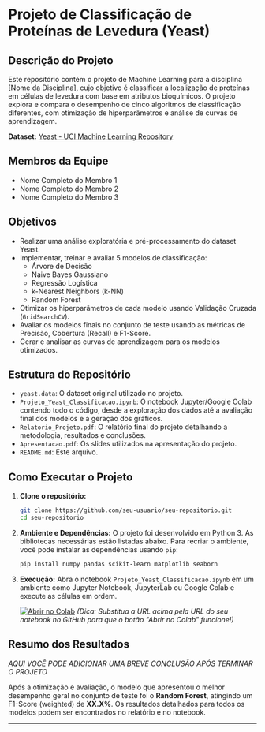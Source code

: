 # Projeto de Classificação de Proteínas de Levedura (Yeast)

## Descrição do Projeto

Este repositório contém o projeto de Machine Learning para a disciplina [Nome da Disciplina], cujo objetivo é classificar a localização de proteínas em células de levedura com base em atributos bioquímicos. O projeto explora e compara o desempenho de cinco algoritmos de classificação diferentes, com otimização de hiperparâmetros e análise de curvas de aprendizagem.

**Dataset:** [Yeast - UCI Machine Learning Repository](https://archive.ics.uci.edu/dataset/110/yeast)

## Membros da Equipe

*   Nome Completo do Membro 1
*   Nome Completo do Membro 2
*   Nome Completo do Membro 3

## Objetivos

*   Realizar uma análise exploratória e pré-processamento do dataset Yeast.
*   Implementar, treinar e avaliar 5 modelos de classificação:
    *   Árvore de Decisão
    *   Naive Bayes Gaussiano
    *   Regressão Logística
    *   k-Nearest Neighbors (k-NN)
    *   Random Forest
*   Otimizar os hiperparâmetros de cada modelo usando Validação Cruzada (`GridSearchCV`).
*   Avaliar os modelos finais no conjunto de teste usando as métricas de Precisão, Cobertura (Recall) e F1-Score.
*   Gerar e analisar as curvas de aprendizagem para os modelos otimizados.

## Estrutura do Repositório

*   `yeast.data`: O dataset original utilizado no projeto.
*   `Projeto_Yeast_Classificacao.ipynb`: O notebook Jupyter/Google Colab contendo todo o código, desde a exploração dos dados até a avaliação final dos modelos e a geração dos gráficos.
*   `Relatorio_Projeto.pdf`: O relatório final do projeto detalhando a metodologia, resultados e conclusões.
*   `Apresentacao.pdf`: Os slides utilizados na apresentação do projeto.
*   `README.md`: Este arquivo.

## Como Executar o Projeto

1.  **Clone o repositório:**
    ```bash
    git clone https://github.com/seu-usuario/seu-repositorio.git
    cd seu-repositorio
    ```

2.  **Ambiente e Dependências:**
    O projeto foi desenvolvido em Python 3. As bibliotecas necessárias estão listadas abaixo. Para recriar o ambiente, você pode instalar as dependências usando `pip`:
    ```bash
    pip install numpy pandas scikit-learn matplotlib seaborn
    ```

3.  **Execução:**
    Abra o notebook `Projeto_Yeast_Classificacao.ipynb` em um ambiente como Jupyter Notebook, JupyterLab ou Google Colab e execute as células em ordem.

    [![Abrir no Colab](https://colab.research.google.com/assets/colab-badge.svg)](https://colab.research.google.com/github/seu-usuario/seu-repositorio/blob/main/Projeto_Yeast_Classificacao.ipynb)
    *(Dica: Substitua a URL acima pela URL do seu notebook no GitHub para que o botão "Abrir no Colab" funcione!)*

## Resumo dos Resultados

*AQUI VOCÊ PODE ADICIONAR UMA BREVE CONCLUSÃO APÓS TERMINAR O PROJETO*

Após a otimização e avaliação, o modelo que apresentou o melhor desempenho geral no conjunto de teste foi o **Random Forest**, atingindo um F1-Score (weighted) de **XX.X%**. Os resultados detalhados para todos os modelos podem ser encontrados no relatório e no notebook.

---
